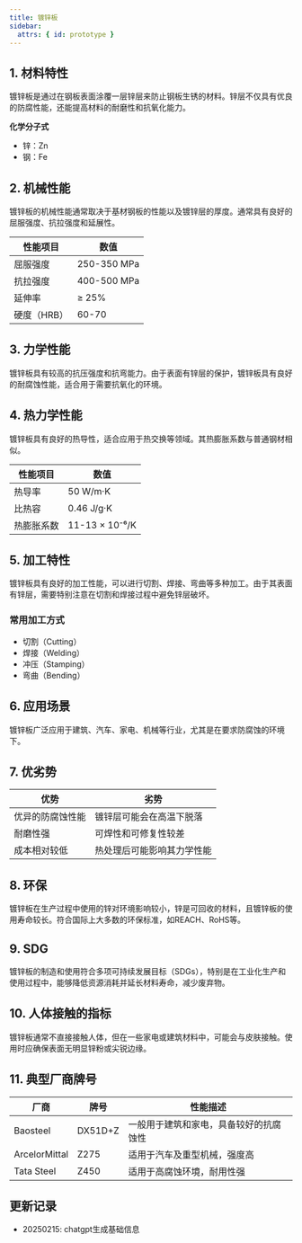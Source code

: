 ```yaml
---
title: 镀锌板
sidebar:
  attrs: { id: prototype }
---
```

## 1. 材料特性

镀锌板是通过在钢板表面涂覆一层锌层来防止钢板生锈的材料。锌层不仅具有优良的防腐性能，还能提高材料的耐磨性和抗氧化能力。

**化学分子式**  
- 锌：Zn  
- 钢：Fe

## 2. 机械性能

镀锌板的机械性能通常取决于基材钢板的性能以及镀锌层的厚度。通常具有良好的屈服强度、抗拉强度和延展性。

| 性能项目      | 数值                  |
|---------------|-----------------------|
| 屈服强度      | 250-350 MPa           |
| 抗拉强度      | 400-500 MPa           |
| 延伸率        | ≥ 25%                 |
| 硬度（HRB）   | 60-70                 |

## 3. 力学性能

镀锌板具有较高的抗压强度和抗弯能力。由于表面有锌层的保护，镀锌板具有良好的耐腐蚀性能，适合用于需要抗氧化的环境。

## 4. 热力学性能

镀锌板具有良好的热导性，适合应用于热交换等领域。其热膨胀系数与普通钢材相似。

| 性能项目      | 数值                  |
|---------------|-----------------------|
| 热导率        | 50 W/m·K              |
| 比热容        | 0.46 J/g·K            |
| 热膨胀系数    | 11-13 × 10⁻⁶/K       |

## 5. 加工特性

镀锌板具有良好的加工性能，可以进行切割、焊接、弯曲等多种加工。由于其表面有锌层，需要特别注意在切割和焊接过程中避免锌层破坏。

### 常用加工方式
- 切割（Cutting）  
- 焊接（Welding）  
- 冲压（Stamping）  
- 弯曲（Bending）

## 6. 应用场景

镀锌板广泛应用于建筑、汽车、家电、机械等行业，尤其是在要求防腐蚀的环境下。

## 7. 优劣势

| 优势                       | 劣势                         |
|----------------------------|------------------------------|
| 优异的防腐蚀性能            | 镀锌层可能会在高温下脱落       |
| 耐磨性强                   | 可焊性和可修复性较差         |
| 成本相对较低               | 热处理后可能影响其力学性能   |

## 8. 环保

镀锌板在生产过程中使用的锌对环境影响较小，锌是可回收的材料，且镀锌板的使用寿命较长。符合国际上大多数的环保标准，如REACH、RoHS等。

## 9. SDG

镀锌板的制造和使用符合多项可持续发展目标（SDGs），特别是在工业化生产和使用过程中，能够降低资源消耗并延长材料寿命，减少废弃物。

## 10. 人体接触的指标

镀锌板通常不直接接触人体，但在一些家电或建筑材料中，可能会与皮肤接触。使用时应确保表面无明显锌粉或尖锐边缘。

## 11. 典型厂商牌号

| 厂商        | 牌号            | 性能描述                              |
|-------------|-----------------|---------------------------------------|
| Baosteel   | DX51D+Z         | 一般用于建筑和家电，具备较好的抗腐蚀性  |
| ArcelorMittal | Z275           | 适用于汽车及重型机械，强度高         |
| Tata Steel  | Z450            | 适用于高腐蚀环境，耐用性强            |

## 更新记录

*  20250215: chatgpt生成基础信息